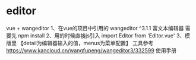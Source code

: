 # editor
vue + wangeditor
1、在vue的项目中引用的 wangeditor ^3.1.1 富文本编辑器 需要先 npm install 
2、用的时候直接js引入 import Editor from 'Editor.vue' 
3、模版里 <editor v-model="detail" class="editor" :menus="menus"/> 【detail为编辑器输入的值，menus为菜单配置】
   工具参考 https://www.kancloud.cn/wangfupeng/wangeditor3/332599 使用手册
    
